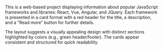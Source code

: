 This is a web-based project displaying information about popular JavaScript frameworks and libraries: React, Vue, Angular, and JQuery. Each framework is presented in a card format with a red header for the title, a description, and a "Read more" button for further details.

The layout suggests a visually appealing design with distinct sections highlighted by colors (e.g., green header/footer). The cards appear consistent and structured for quick readability.